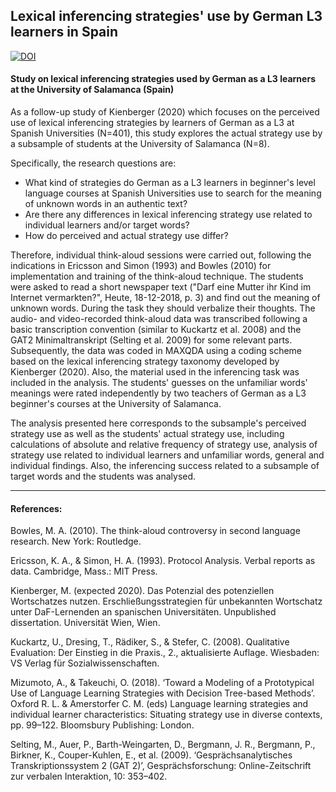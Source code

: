 ## Lexical inferencing strategies' use by German L3 learners in Spain
[![DOI](https://zenodo.org/badge/DOI/10.5281/zenodo.3757135.svg)](https://doi.org/10.5281/zenodo.3757135)

#### Study on lexical inferencing strategies used by German as a L3 learners at the University of Salamanca (Spain)

As a follow-up study of Kienberger (2020) which focuses on the perceived use of lexical inferencing strategies by learners of German as a L3 at Spanish Universities (N=401), this study explores the actual strategy use by a subsample of students at the University of Salamanca (N=8). 

Specifically, the research questions are:
-	What kind of strategies do German as a L3 learners in beginner's level language courses at Spanish Universities use to search for the meaning of unknown words in an authentic text?
-	Are there any differences in lexical inferencing strategy use related to individual learners and/or target words? 
-	How do perceived and actual strategy use differ?

Therefore, individual think-aloud sessions were carried out, following the indications in Ericsson and Simon (1993) and Bowles (2010) for implementation and training of the think-aloud technique. The students were asked to read a short newspaper text ("Darf eine Mutter ihr Kind im Internet vermarkten?", Heute, 18-12-2018, p. 3) and find out the meaning of unknown words. During the task they should verbalize their thoughts. The audio- and video-recorded think-aloud data was transcribed following a basic transcription convention (similar to Kuckartz et al. 2008) and the GAT2 Minimaltranskript (Selting et al. 2009) for some relevant parts. Subsequently, the data was coded in MAXQDA using a coding scheme based on the lexical inferencing strategy taxonomy developed by Kienberger (2020). Also, the material used in the inferencing task was included in the analysis. The students' guesses on the unfamiliar words' meanings were rated independently by two teachers of German as a L3 beginner's courses at the University of Salamanca.

The analysis presented here corresponds to the subsample's perceived strategy use as well as the students' actual strategy use, including calculations of absolute and relative frequency of strategy use, analysis of strategy use related to individual learners and unfamiliar words, general and individual findings. Also, the inferencing success related to a subsample of target words and the students was analysed.

 
-----

#### References:

Bowles, M. A. (2010). The think-aloud controversy in second language research. New York: Routledge.

Ericsson, K. A., & Simon, H. A. (1993). Protocol Analysis. Verbal reports as data. Cambridge, Mass.: MIT Press.

Kienberger, M. (expected 2020). Das Potenzial des potenziellen Wortschatzes nutzen. Erschließungsstrategien für unbekannten Wortschatz unter DaF-Lernenden an spanischen Universitäten. Unpublished dissertation. Universität Wien, Wien.

Kuckartz, U., Dresing, T., Rädiker, S., & Stefer, C. (2008). Qualitative Evaluation: Der Einstieg in die Praxis., 2., aktualisierte Auflage. Wiesbaden: VS Verlag für Sozialwissenschaften.

Mizumoto, A., & Takeuchi, O. (2018). ‘Toward a Modeling of a Prototypical Use of Language Learning Strategies with Decision Tree-based Methods’. Oxford R. L. & Amerstorfer C. M. (eds) Language learning strategies and individual learner characteristics: Situating strategy use in diverse contexts, pp. 99–122. Bloomsbury Publishing: London.

Selting, M., Auer, P., Barth-Weingarten, D., Bergmann, J. R., Bergmann, P., Birkner, K., Couper-Kuhlen, E., et al. (2009). ‘Gesprächsanalytisches Transkriptionssystem 2 (GAT 2)’, Gesprächsforschung: Online-Zeitschrift zur verbalen Interaktion, 10: 353–402.
